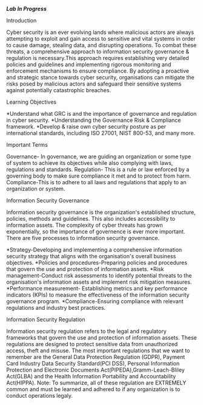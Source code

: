 ***Lab In Progress***

Introduction

Cyber security is an ever evolving lands where malicious actors are always attempting to exploit and gain access to sensitive and vital systems in order to cause damage, stealing data, and disrupting operations. To combat these threats, a comprehensive approach to information security governance & regulation is necessary.This approach requires establishing very detailed policies and guidelines and implementing rigorous monitoring and enforcement mechanisms to ensure compliance. By adopting a proactive and strategic stance towards cyber security, organisations can mitigate the risks posed by malicious actors and safeguard their sensitive systems against potentially catastrophic breaches.

Learning Objectives 

*Understand what GRC is and the importance of governance and regulation in cyber security.
*Understanding the Governance Risk & Compliance framework. 
*Develop & raise own cyber security posture as per international standards, including ISO 27001, NIST 800-53, and many more.

Important Terms

Governance- In governance, we are guiding an organization or some type of system to achieve its objectives while also complying with laws, regulations and standards.
Regulation- This is a rule or law enforced by a governing body to make sure compliance it met and to protect from harm. 
Compliance-This is to adhere to all laws and regulations that apply to an organization or system.

Information Security Governance 

Information security governance is the organization's established structure, policies, methods and guidelines. This also includes accessibility to information assets. The complexity of cyber threats has grown exponentially, so the importance of governence is ever more important. There are five processes to information security governance.

*Strategy-Developing and implementing a comprehensive information security strategy that aligns with the organisation's overall business objectives.
*Policies and procedures-Preparing policies and procedures that govern the use and protection of information assets.
*Risk management-Conduct risk assessments to identify potential threats to the organisation's information assets and implement risk mitigation measures.
*Performance measurement- Establishing metrics and key performance indicators (KPIs) to measure the effectiveness of the information security governance program.
*Compliance-Ensuring compliance with relevant regulations and industry best practices.

Information Security Regulation

Information security regulation refers to the legal and regulatory frameworks that govern the use and protection of information assets. These regulations are designed to protect sensitive data from unauthorized access, theft and misuse. The most important regulations that we want to remember are the General Data Protection Regulation (GDPR), Payment Card Industry Data Security Standard(PCI DSS), Personal Information Protection and Electronic Documents Act(PIPEDA),Gramm-Leach-Bliley Act(GLBA) and the Health Information Portability and Accountability Act(HIPPA). 
Note: To summarize, all of these regulation are EXTREMELY common and must be learned and adhered to if any organization is to conduct operations legaly.



